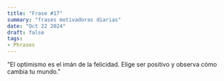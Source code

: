 ```yaml
---
title: "Frase #17"
summary: "frases motivadoras diarias"
date: "Oct 22 2024"
draft: false
tags:
- Phrases
---
```


"El optimismo es el imán de la felicidad. Elige ser positivo y observa cómo cambia tu mundo."
